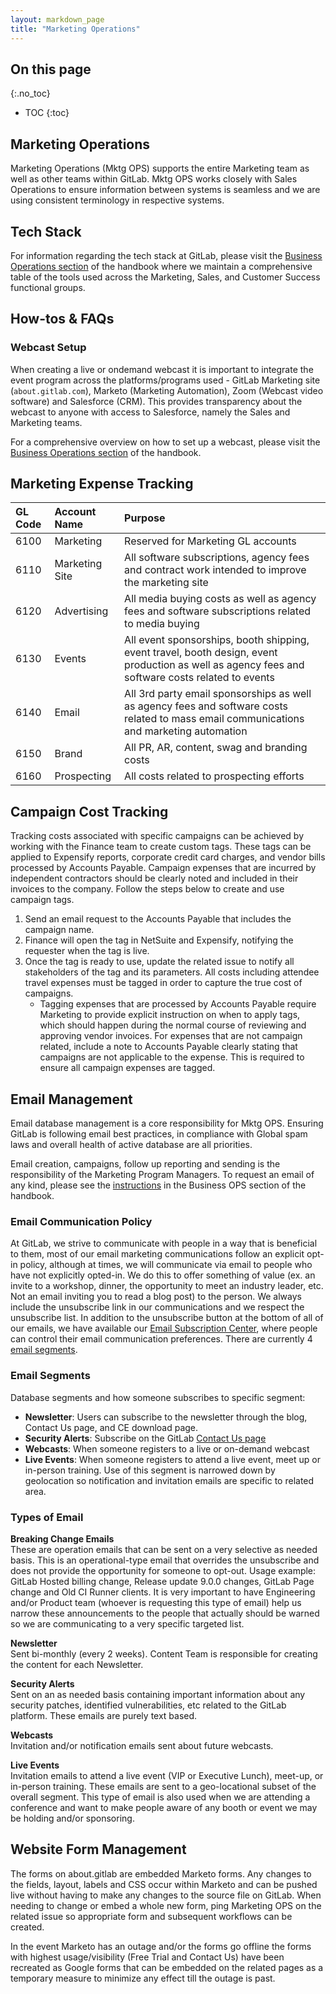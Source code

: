 ```yaml
---
layout: markdown_page
title: "Marketing Operations"
---
```



## On this page
{:.no_toc}

- TOC
{:toc}

## Marketing Operations

Marketing Operations (Mktg OPS) supports the entire Marketing team as well as other teams within GitLab. Mktg OPS works closely with Sales Operations to ensure information between systems is seamless and we are using consistent terminology in respective systems. 	


## Tech Stack  

For information regarding the tech stack at GitLab, please visit the [Business Operations section](https://github.com/daijapan/test/tree/master/business-ops#tech-stack/index.html.md) of the handbook where we maintain a comprehensive table of the tools used across the Marketing, Sales, and Customer Success functional groups.  

## How-tos & FAQs

### Webcast Setup   
When creating a live or ondemand webcast it is important to integrate the event program across the platforms/programs used - GitLab Marketing site (`about.gitlab.com`), Marketo (Marketing Automation), Zoom (Webcast video software) and Salesforce (CRM). This provides transparency about the webcast to anyone with access to Salesforce, namely the Sales and Marketing teams.  

For a comprehensive overview on how to set up a webcast, please visit the [Business Operations section](https://github.com/daijapan/test/tree/master/business-ops#Webinars) of the handbook.  
 
## Marketing Expense Tracking

| GL Code | Account Name | Purpose |
| :--- | :--- | :--- |
| 6100 | Marketing|Reserved for Marketing GL accounts|
| 6110 | Marketing Site|All software subscriptions, agency fees and contract work intended to improve the marketing site |
| 6120 | Advertising|All media buying costs as well as agency fees and software subscriptions related to media buying |
| 6130 | Events|All event sponsorships, booth shipping, event travel, booth design, event production as well as agency fees and software costs related to events |
| 6140 | Email|All 3rd party email sponsorships as well as agency fees and software costs related to mass email communications and marketing automation |
| 6150 | Brand|All PR, AR, content, swag and branding costs |
| 6160 | Prospecting|All costs related to prospecting efforts |

## Campaign Cost Tracking
Tracking costs associated with specific campaigns can be achieved by working with the Finance team to create custom tags. These tags can be applied to Expensify reports, corporate credit card charges, and vendor bills processed by Accounts Payable. Campaign expenses that are incurred by independent contractors should be clearly noted and included in their invoices to the company. Follow the steps below to create and use campaign tags.

1. Send an email request to the Accounts Payable that includes the campaign name.
2. Finance will open the tag in NetSuite and Expensify, notifying the requester when the tag is live.
3. Once the tag is ready to use, update the related issue to notify all stakeholders of the tag and its parameters. All costs including attendee travel expenses must be tagged in order to capture the true cost of campaigns. 
    * Tagging expenses that are processed by Accounts Payable require Marketing to provide explicit instruction on when to apply tags, which should happen during the normal course of reviewing and approving vendor invoices. For expenses that are not campaign related, include a note to Accounts Payable clearly stating that campaigns are not applicable to the expense. This is required to ensure all campaign expenses are tagged.


## Email Management

Email database management is a core responsibility for Mktg OPS. Ensuring GitLab is following email best practices, in compliance with Global spam laws and overall health of active database are all priorities.   

Email creation, campaigns, follow up reporting and sending is the responsibility of the Marketing Program Managers. To request an email of any kind, please see the [instructions](https://github.com/daijapan/test/tree/master/business-ops/#requesting-an-email) in the Business OPS section of the handbook. 


### Email Communication Policy  

At GitLab, we strive to communicate with people in a way that is beneficial to them, most of our email marketing communications follow an explicit opt-in policy, although at times, we will communicate via email to people who have not explicitly opted-in. We do this to offer something of value (ex. an invite to a workshop, dinner, the opportunity to meet an industry leader, etc. Not an email inviting you to read a blog post) to the person. We always include the unsubscribe link in our communications and we respect the unsubscribe list. In addition to the unsubscribe button at the bottom of all of our emails, we  have available our [Email Subscription Center](https://page.gitlab.com/SubscriptionCenter.html), where people can control their email communication preferences. There are currently 4 [email segments](https://github.com/daijapan/test/tree/master/marketing/marketing-sales-development/marketing-operations//#email-segments).

### Email Segments

Database segments and how someone subscribes to specific segment:  

- **Newsletter**: Users can subscribe to the newsletter through the blog, Contact Us page, and CE download page.
- **Security Alerts**: Subscribe on the GitLab [Contact Us page](/contact/)
- **Webcasts**: When someone registers to a live or on-demand webcast
- **Live Events**: When someone registers to attend a live event, meet up or in-person training. Use of this segment is narrowed down by geolocation so notification and invitation emails are specific to related area.  

### Types of Email

**Breaking Change Emails**  
These are operation emails that can be sent on a very selective as needed basis. This is an operational-type email that overrides the unsubscribe and does not provide the opportunity for someone to opt-out. Usage example: GitLab Hosted billing change, Release update 9.0.0 changes, GitLab Page change and Old CI Runner clients.
It is very important to have Engineering and/or Product team (whoever is requesting this type of email) help us narrow these announcements to the people that actually should be warned so we are communicating to a very specific targeted list.

**Newsletter**  
Sent bi-monthly (every 2 weeks). Content Team is responsible for creating the content for each Newsletter.  

**Security Alerts**  
Sent on an as needed basis containing important information about any security patches, identified vulnerabilities, etc related to the GitLab platform. These emails are purely text based.

**Webcasts**   
Invitation and/or notification emails sent about future webcasts.   

**Live Events**   
Invitation emails to attend a live event (VIP or Executive Lunch), meet-up, or in-person training. These emails are sent to a geo-locational subset of the overall segment. This type of email is also used when we are attending a conference and want to make people aware of any booth or event we may be holding and/or sponsoring.


## Website Form Management   

The forms on about.gitlab are embedded Marketo forms. Any changes to the fields, layout, labels and CSS occur within Marketo and can be pushed live without having to make any changes to the source file on GitLab. When needing to change or embed a whole new form, ping Marketing OPS on the related issue so appropriate form and subsequent workflows can be created.   

In the event Marketo has an outage and/or the forms go offline the forms with highest usage/visibility (Free Trial and Contact Us) have been recreated as Google forms that can be embedded on the related pages as a temporary measure to minimize any effect till the outage is past.
